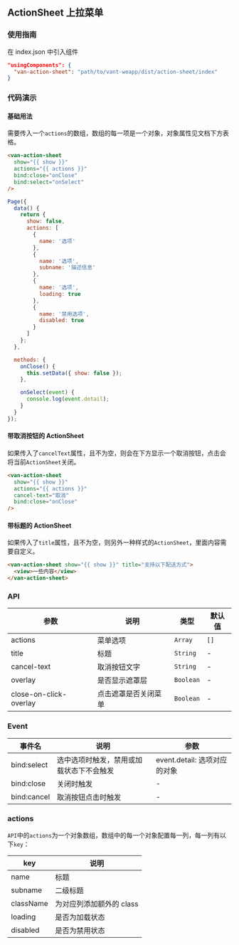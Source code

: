 ## ActionSheet 上拉菜单

### 使用指南
在 index.json 中引入组件
```json
"usingComponents": {
  "van-action-sheet": "path/to/vant-weapp/dist/action-sheet/index"
}
```

### 代码演示

#### 基础用法
需要传入一个`actions`的数组，数组的每一项是一个对象，对象属性见文档下方表格。

```html
<van-action-sheet
  show="{{ show }}"
  actions="{{ actions }}"
  bind:close="onClose"
  bind:select="onSelect"
/>
```

```javascript
Page({
  data() {
    return {
      show: false,
      actions: [
        {
          name: '选项'
        },
        {
          name: '选项',
          subname: '描述信息'
        },
        {
          name: '选项',
          loading: true
        },
        {
          name: '禁用选项',
          disabled: true
        }
      ]
    };
  },

  methods: {
    onClose() {
      this.setData({ show: false });
    },

    onSelect(event) {
      console.log(event.detail);
    }
  }
});
```

#### 带取消按钮的 ActionSheet

如果传入了`cancelText`属性，且不为空，则会在下方显示一个取消按钮，点击会将当前`ActionSheet`关闭。

```html
<van-action-sheet
  show="{{ show }}"
  actions="{{ actions }}"
  cancel-text="取消"
  bind:close="onClose"
/>
```

#### 带标题的 ActionSheet

如果传入了`title`属性，且不为空，则另外一种样式的`ActionSheet`，里面内容需要自定义。

```html
<van-action-sheet show="{{ show }}" title="支持以下配送方式">
  <view>一些内容</view>
</van-action-sheet>
```

### API

| 参数 | 说明 | 类型 | 默认值 |
|-----------|-----------|-----------|-------------|
| actions | 菜单选项 | `Array` | `[]` |
| title | 标题 | `String` | - |
| cancel-text | 取消按钮文字 | `String` | - |
| overlay | 是否显示遮罩层 | `Boolean` | - |
| close-on-click-overlay | 点击遮罩是否关闭菜单 | `Boolean` | - |

### Event

| 事件名 | 说明 | 参数 |
|-----------|-----------|-----------|
| bind:select | 选中选项时触发，禁用或加载状态下不会触发 | event.detail: 选项对应的对象 |
| bind:close | 关闭时触发 | - |
| bind:cancel | 取消按钮点击时触发 | - |

### actions

`API`中的`actions`为一个对象数组，数组中的每一个对象配置每一列，每一列有以下`key`：

| key | 说明 |
|-----------|-----------|
| name | 标题 |
| subname | 二级标题 |
| className | 为对应列添加额外的 class |
| loading | 是否为加载状态 |
| disabled | 是否为禁用状态 |
